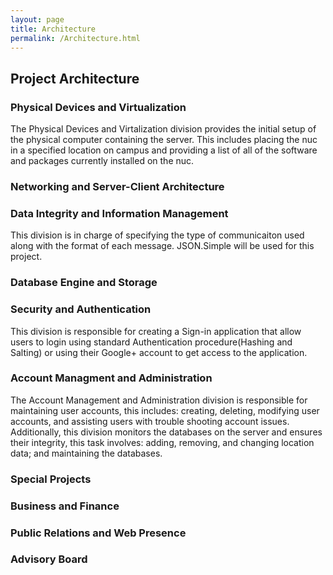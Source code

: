 ```yaml
---
layout: page
title: Architecture
permalink: /Architecture.html
---
```


## Project Architecture

### Physical Devices and Virtualization
The Physical Devices and Virtalization division provides the initial setup of the physical computer containing the server.  This includes placing the nuc in a specified location on campus and providing a list of all of the software and packages currently installed on the 
nuc.

### Networking and Server-Client Architecture

### Data Integrity and Information Management
This division is in charge of specifying the type of communicaiton used along with the format of each message. JSON.Simple will be used for this project.

### Database Engine and Storage

### Security and Authentication 
This division is responsible for creating a Sign-in application that allow users to login using standard Authentication
procedure(Hashing and Salting) or using their Google+ account to get access to the application.

### Account Managment and Administration
The Account Management and Administration division is responsible for maintaining user accounts, this includes: creating, 
deleting, modifying user accounts, and assisting users with trouble shooting account issues. Additionally, this division monitors
the databases on the server and ensures their integrity, this task involves: adding, removing, and changing location data; 
and maintaining the databases.

### Special Projects

### Business and Finance

### Public Relations and Web Presence

### Advisory Board

